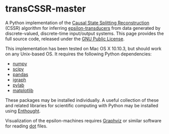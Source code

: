 # transCSSR-master

A Python implementation of the [Causal State Splitting Reconstruction](http://bactra.org/CSSR/) (CSSR) algorithm for inferring [epsilon-transducers](http://arxiv.org/abs/1412.2690) from data generated by discrete-valued, discrete-time input/output systems. This page provides the full source code, released under the [GNU Public License](http://www.gnu.org/copyleft/gpl.html).

This implementation has been tested on Mac OS X 10.10.3, but should work on any Unix-based OS. It requires the following Python dependencies:

* [numpy](http://www.numpy.org)
* [scipy](http://www.scipy.org)
* [pandas](http://pandas.pydata.org)
* [igraph](http://igraph.org/python/)
* [pylab](http://wiki.scipy.org/PyLab)
* [matplotlib](http://matplotlib.org)

These packages may be installed individually. A useful collection of these and related libraries for scientific computing with Python may be installed using [Enthought](https://store.enthought.com).

Visualization of the epsilon-machines requires [Graphviz](http://graphviz.org) or similar software for reading [dot](http://en.wikipedia.org/wiki/DOT_(graph_description_language)) files.
